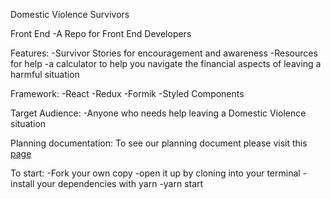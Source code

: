Domestic Violence Survivors

Front End
-A Repo for Front End Developers

Features:
-Survivor Stories for encouragement and awareness
-Resources for help
-a calculator to help you navigate the financial aspects of leaving a harmful situation

Framework:
-React
-Redux
-Formik
-Styled Components

Target Audience:
-Anyone who needs help leaving a Domestic Violence situation

Planning documentation:
To see our planning document please visit this [page](https://docs.google.com/document/d/1p_oyvecE0_MNN43L-Xm-m9oOVzWTafHIruLzPuLORx8/edit#)


To start:
-Fork your own copy
-open it up by cloning into your terminal
-install your dependencies with yarn
-yarn start